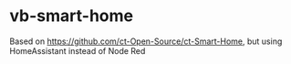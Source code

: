 # vb-smart-home
Based on https://github.com/ct-Open-Source/ct-Smart-Home, but using HomeAssistant instead of Node Red
